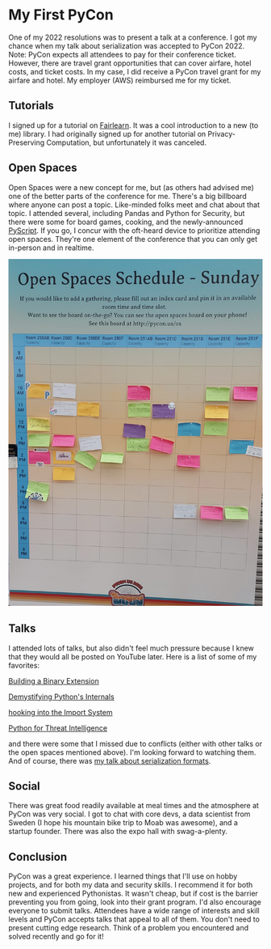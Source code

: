 # My First PyCon

One of my 2022 resolutions was to present a talk at a conference. I got my chance when my talk about serialization was accepted to PyCon 2022. Note: PyCon expects all attendees to pay for their conference ticket. However, there are travel grant opportunities that can cover airfare, hotel costs, and ticket costs. In my case, I did receive a PyCon travel grant for my airfare and hotel. My employer (AWS) reimbursed me for my ticket.

## Tutorials
I signed up for a tutorial on [Fairlearn](https://github.com/fairlearn). It was a cool introduction to a new (to me) library. I had originally signed up for another tutorial on Privacy-Preserving Computation, but unfortunately it was canceled.

## Open Spaces
Open Spaces were a new concept for me, but (as others had advised me) one of the better parts of the conference for me. There's a big billboard where anyone can post a topic. Like-minded folks meet and chat about that topic. I attended several, including Pandas and Python for Security, but there were some for board games, cooking, and the newly-announced [PyScript](https://pyscript.net). If you go, I concur with the oft-heard device to prioritize attending open spaces. They're one element of the conference that you can only get in-person and in realtime.

![os](../.img/os.png)

## Talks
I attended lots of talks, but also didn't feel much pressure because I knew that they would all be posted on YouTube later. Here is a list of some of my favorites:

[Building a Binary Extension](https://youtu.be/gROGDQakzas)

[Demystifying Python's Internals](https://youtu.be/HYKGZunmF50)

[hooking into the Import System](https://youtu.be/ziC_DlabFto)

[Python for Threat Intelligence](https://youtu.be/Zf38qncahiU)

and there were some that I missed due to conflicts (either with other talks or the open spaces mentioned above). I'm looking forward to watching them. And of course, there was [my talk about serialization formats](https://youtu.be/ygrjAGDU1J8).

## Social
There was great food readily available at meal times and the atmosphere at PyCon was very social. I got to chat with core devs, a data scientist from Sweden (I hope his mountain bike trip to Moab was awesome), and a startup founder. There was also the expo hall with swag-a-plenty.

## Conclusion
PyCon was a great experience. I learned things that I'll use on hobby projects, and for both my data and security skills. I recommend it for both new and experienced Pythonistas. It wasn't cheap, but if cost is the barrier preventing you from going, look into their grant program. I'd also encourage everyone to submit talks. Attendees have a wide range of interests and skill levels and PyCon accepts talks that appeal to all of them. You don't need to present cutting edge research. Think of a problem you encountered and solved recently and go for it!
